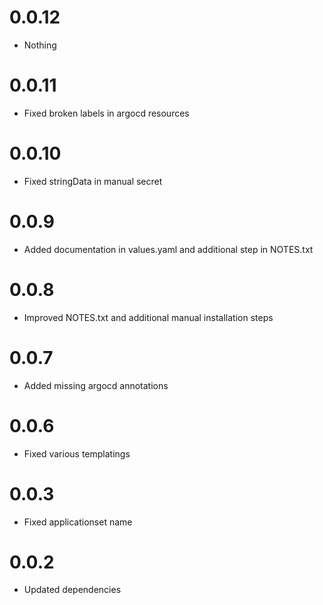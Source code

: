 # 0.0.12
- Nothing

# 0.0.11
- Fixed broken labels in argocd resources

# 0.0.10
- Fixed stringData in manual secret

# 0.0.9
- Added documentation in values.yaml and additional step in NOTES.txt

# 0.0.8
- Improved NOTES.txt and additional manual installation steps

# 0.0.7
- Added missing argocd annotations

# 0.0.6
- Fixed various templatings

# 0.0.3
- Fixed applicationset name

# 0.0.2
- Updated dependencies

